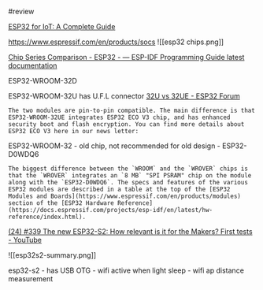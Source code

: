 #review 

[ESP32 for IoT: A Complete Guide](https://www.nabto.com/guide-to-iot-esp-32/)

https://www.espressif.com/en/products/socs
![[esp32 chips.png]]

[Chip Series Comparison - ESP32 - — ESP-IDF Programming Guide latest documentation](https://docs.espressif.com/projects/esp-idf/en/latest/esp32/hw-reference/chip-series-comparison.html)


ESP32-WROOM-32D

ESP32-WROOM-32U has U.F.L connector
[32U vs 32UE - ESP32 Forum](https://www.esp32.com/viewtopic.php?f=2&t=14308)

	The two modules are pin-to-pin compatible. The main difference is that ESP32-WROOM-32UE integrates ESP32 ECO V3 chip, and has enhanced security boot and flash encryption. You can find more details about ESP32 ECO V3 here in our news letter:

ESP32-WROOM-32
	- old chip, not recommended for old design
	- ESP32-D0WDQ6
	
	The biggest difference between the `WROOM` and the `WROVER` chips is that the `WROVER` integrates an `8 MB` "SPI PSRAM" chip on the module along with the `ESP32-D0WDQ6`. The specs and features of the various ESP32 modules are described in a table at the top of the [ESP32 Modules and Boards](https://www.espressif.com/en/products/modules) section of the [ESP32 Hardware Reference](https://docs.espressif.com/projects/esp-idf/en/latest/hw-reference/index.html).
	
[(24) #339 The new ESP32-S2: How relevant is it for the Makers? First tests - YouTube](https://www.youtube.com/watch?v=L6IoSVdKwNM)

![[esp32s2-summary.png]]
	
esp32-s2 
	- has USB OTG
	- wifi active when light sleep
	- wifi ap distance measurement
	
